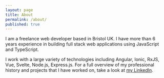 ```yaml
---
layout: page
title: About
permalink: /about/
published: true
---
```


I am a freelance web developer based in Bristol UK. I have more than 6 years experience in building full stack web applications using JavaScript and TypeScript.

I work with a large variety of technologies including Angular, Ionic, RxJS, Vue, Svelte, Node.js, Express.js. For a full overview of my professional history and projects that I have worked on, take a look at [my LinkedIn](https://www.linkedin.com/in/will-s-taylor/).